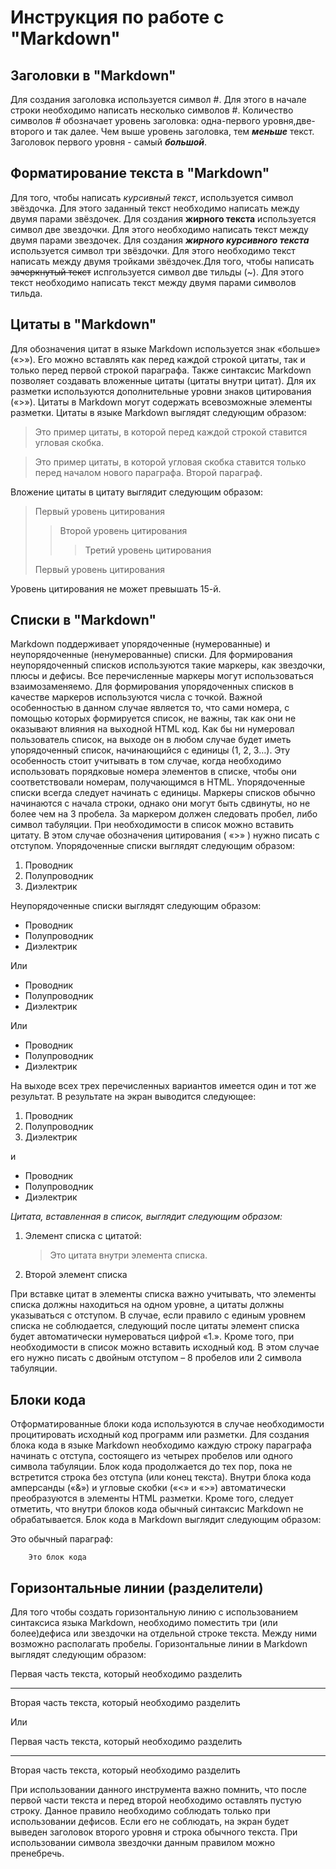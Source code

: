 # Инструкция по работе с "Markdown"


## Заголовки в "Markdown"
Для создания заголовка используется символ #. Для этого в начале строки необходимо написать несколько символов #. Количество символов # обозначает уровень заголовка: одна-первого уровня,две-второго и так далее. Чем выше уровень заголовка, тем ***меньше*** текст. Заголовок первого уровня - самый ***большой***.

## Форматирование текста в "Markdown"
Для того, чтобы написать *курсивный текст*, используется символ звёздочка. Для этого заданный текст необходимо написать между двумя парами звёздочек. Для создания **жирного текста** используется символ две звездочки. Для этого необходимо написать текст между двумя парами звездочек. Для создания ***жирного курсивного текста*** используется символ три звёздочки. Для этого необходимо текст написать между двумя тройками звёздочек.Для того, чтобы написать ~~зачеркнутый текст~~ испгользуется символ две тильды (~). Для этого текст необходимо написать текст между двумя парами символов тильда.


##  Цитаты в "Markdown"
Для обозначения цитат в языке Markdown используется знак «больше» («>»). Его можно вставлять как перед каждой строкой цитаты, так и только перед первой строкой параграфа. Также синтаксис Markdown позволяет создавать вложенные цитаты (цитаты внутри цитат). Для их разметки используются дополнительные уровни знаков цитирования («>»). Цитаты в Markdown могут содержать всевозможные элементы разметки. Цитаты в языке Markdown выглядят следующим образом:
>Это пример цитаты,
>в которой перед каждой строкой
>ставится угловая скобка.

>Это пример цитаты,
в которой угловая скобка
ставится только перед началом нового параграфа.
>Второй параграф.

Вложение цитаты в цитату выглядит следующим образом:

> Первый уровень цитирования
>> Второй уровень цитирования
>>> Третий уровень цитирования
>
>Первый уровень цитирования

Уровень цитирования не может превышать 15-й.


## Списки в "Markdown"
Markdown поддерживает упорядоченные (нумерованные) и неупорядоченные (ненумерованные) списки. Для формирования неупорядоченный списков используются такие маркеры, как звездочки, плюсы и дефисы. Все перечисленные маркеры могут использоваться взаимозаменяемо. Для формирования упорядоченных списков в качестве маркеров используются числа с точкой. Важной особенностью в данном случае является то, что сами номера, с помощью которых формируется список, не важны, так как они не оказывают влияния на выходной HTML код. Как бы ни нумеровал пользователь список, на выходе он в любом случае будет иметь упорядоченный список, начинающийся с единицы (1, 2, 3…). Эту особенность стоит учитывать в том случае, когда необходимо использовать порядковые номера элементов в списке, чтобы они соответствовали номерам, получающимся в HTML. Упорядоченные списки всегда следует начинать с единицы. Маркеры списков обычно начинаются с начала строки, однако они могут быть сдвинуты, но не более чем на 3 пробела. За маркером должен следовать пробел, либо символ табуляции. При необходимости в список можно вставить цитату. В этом случае обозначения цитирования ( «>» ) нужно писать с отступом. Упорядоченные списки выглядят следующим образом:
1.	Проводник
2.	Полупроводник
3.	Диэлектрик

Неупорядоченные списки выглядят следующим образом:
* Проводник
* Полупроводник
* Диэлектрик

Или
- Проводник
- Полупроводник
- Диэлектрик

Или
+ Проводник
+ Полупроводник
+ Диэлектрик

На выходе всех трех перечисленных вариантов имеется один и тот же результат. В результате на экран выводится следующее:

1.	Проводник
2.	Полупроводник
3.	Диэлектрик

и
* Проводник
* Полупроводник
* Диэлектрик

*Цитата, вставленная в список, выглядит следующим образом:*
1. Элемент списка с цитатой:

    > Это цитата
    > внутри элемента списка.

 2. Второй элемент списка

 При вставке цитат в элементы списка важно учитывать, что элементы списка должны находиться на одном уровне, а цитаты должны указываться с отступом. В случае, если правило с единым уровнем списка не соблюдается, следующий после цитаты элемент списка будет автоматически нумероваться цифрой «1.». Кроме того, при необходимости в список можно вставить исходный код. В этом случае его нужно писать с двойным отступом – 8 пробелов или 2 символа табуляции.


## Блоки кода
Отформатированные блоки кода используются в случае необходимости процитировать исходный код программ или разметки. Для создания блока кода в языке Markdown необходимо каждую строку параграфа начинать с отступа, состоящего из четырех пробелов или одного символа табуляции. Блок кода продолжается до тех пор, пока не встретится строка без отступа (или конец текста). Внутри блока кода амперсанды («&») и угловые скобки («<» и «>») автоматически преобразуются в элементы HTML разметки. Кроме того, следует отметить, что внутри блоков кода обычный синтаксис Markdown не обрабатывается. Блок кода в Markdown выглядит следующим образом:

Это обычный параграф:

        Это блок кода


## Горизонтальные линии (разделители)

Для того чтобы создать горизонтальную линию с использованием синтаксиса языка Markdown, необходимо поместить три (или более)дефиса или звездочки на отдельной строке текста. Между ними возможно располагать пробелы. Горизонтальные линии в Markdown выглядят следующим образом:

Первая часть текста, который необходимо разделить
***
Вторая часть текста, который необходимо разделить

Или

Первая часть текста, который необходимо разделить

---

Вторая часть текста, который необходимо разделить



При использовании данного инструмента важно помнить, что после первой части текста и перед второй необходимо оставлять пустую строку. Данное правило необходимо соблюдать только при использовании дефисов. Если его не соблюдать, на экран будет выведен заголовок второго уровня и строка обычного текста. При использовании символа звездочки данным правилом можно пренебречь.